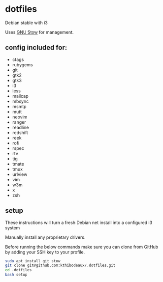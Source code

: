 # dotfiles

Debian stable with i3

Uses [GNU Stow](https://www.gnu.org/software/stow/) for management.

## config included for:

* ctags
* rubygems
* git
* gtk2
* gtk3
* i3
* less
* mailcap
* mbsync
* msmtp
* mutt
* neovim
* ranger
* readline
* redshift
* reek
* rofi
* rspec
* rtv
* tig
* tmate
* tmux
* urlview
* vim
* w3m
* x
* zsh

## setup

These instructions will turn a fresh Debian net install into a configured i3 system

Manually install any proprietary drivers.

Before running the below commands make sure you can clone from GitHub by adding your SSH key to your profile.

```bash
sudo apt install git stow
git clone git@github.com:kthibodeaux/.dotfiles.git
cd .dotfiles
bash setup
```
